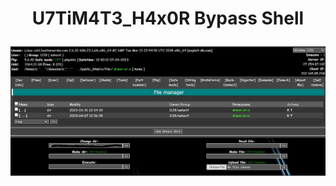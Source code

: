 <h1><p align="center">U7TiM4T3_H4x0R Bypass Shell</p></h1>

<img src="https://raw.githubusercontent.com/1337r0j4n/php-backdoors/main/.img/59.jpeg">

